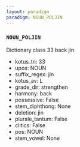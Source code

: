 ```yaml
---
layout: paradigm
paradigm: NOUN_POLJIN
---
```

### ` NOUN_POLJIN `

Dictionary class 33 back jin
* kotus_tn: 33
* upos: NOUN
* suffix_regex: jin
* kotus_av: L
* grade_dir: strengthen
* harmony: back
* possessive: False
* stem_diphthong: None
* deletion: jin
* plurale_tantum: False
* clitics: False
* pos: NOUN
* stem_vowel: None
